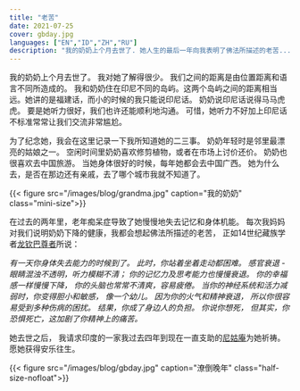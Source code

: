 ```yaml
---
title: "老苦"
date: 2021-07-25
cover: gbday.jpg
languages: ["EN","ID","ZH","RU"]
description: "我的奶奶上个月去世了. 她人生的最后一年向我表明了佛法所描述的老苦..."
---
```


我的奶奶上个月去世了。 我对她了解得很少。 
我们之间的距离是由位置距离和语言不同所造成的。
我和奶奶住在印尼不同的岛屿。这两个岛屿之间的距离相当远。她讲的是福建话，而小的时候的我只能说印尼话。
奶奶说印尼话说得马马虎虎。
要是她听力很好，我们也许还能顺利地沟通。
可惜，她听力不好加上印尼话不标准常常让我们交流非常尴尬。

为了纪念她，我会在这里记录一下我所知道她的二三事。
奶奶年轻时是邻里最漂亮的姑娘之一。
空闲时间里奶奶喜欢修剪植物，或者在市场上讨价还价。
奶奶也很喜欢去中国旅游。
当她身体很好的时候，每年她都会去中国广西。
她为什么去，是否在那边还有亲戚，去了哪个城市我就不知道了。

{{< figure src="/images/blog/grandma.jpg" caption="我的奶奶" class="mini-size">}}

在过去的两年里，老年痴呆症导致了她慢慢地失去记忆和身体机能。
每次我妈妈对我们说明奶奶下降的健康，我都会想起佛法所描述的老苦，
正如14世纪藏族学者[龙钦巴尊者](https://en.wikipedia.org/wiki/Longchenpa)所说：


*有一天你身体失去能力的时候到了。
此时，你站着坐着走动都困难。
感官衰退 - 眼睛混浊不透明，听力模糊不清；
你的记忆力及思考能力也慢慢衰退。
你的幸福感一样慢慢下降，
你的头脑也常常不清爽，容易疲倦。
当你的神经系统和活力减弱时，你变得胆小和敏感，
像一个幼儿。 因为你的火气和精神衰退，
所以你很容易受到多种伤病的困扰。
结果，你成了身边人的负担。
你说你想死，
但其实，你恐惧死亡，这加剧了你精神上的痛苦。*

她去世之后，
我请求印度的一家我过去四年到现在一直支助的[尼姑庵](https://tenzinpalmo.com/)为她祈祷。
愿她获得安乐往生。

{{< figure src="/images/blog/gbday.jpg" caption="潦倒晚年" class="half-size-nofloat">}}